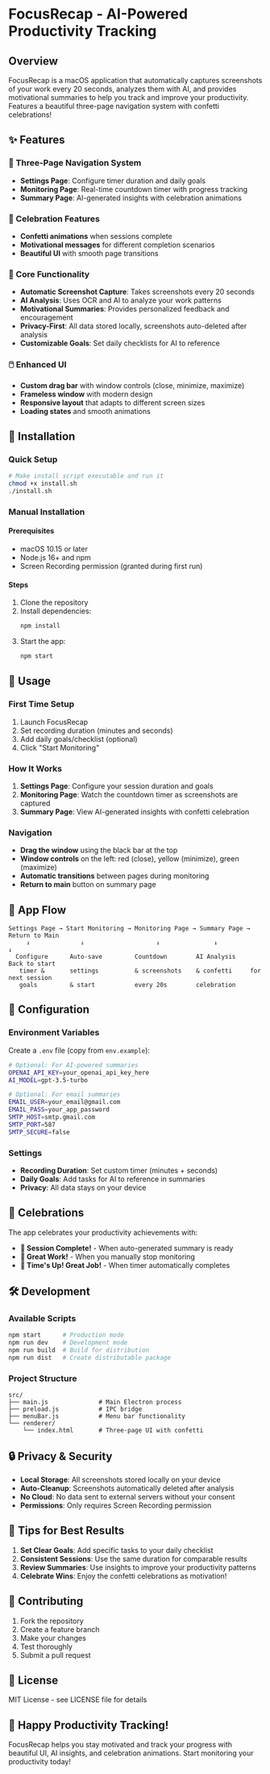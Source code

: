 # FocusRecap - AI-Powered Productivity Tracking

## Overview
FocusRecap is a macOS application that automatically captures screenshots of your work every 20 seconds, analyzes them with AI, and provides motivational summaries to help you track and improve your productivity. Features a beautiful three-page navigation system with confetti celebrations!

## ✨ Features

### 🎯 Three-Page Navigation System
- **Settings Page**: Configure timer duration and daily goals
- **Monitoring Page**: Real-time countdown timer with progress tracking
- **Summary Page**: AI-generated insights with celebration animations

### 🎊 Celebration Features
- **Confetti animations** when sessions complete
- **Motivational messages** for different completion scenarios
- **Beautiful UI** with smooth page transitions

### 🔧 Core Functionality
- **Automatic Screenshot Capture**: Takes screenshots every 20 seconds
- **AI Analysis**: Uses OCR and AI to analyze your work patterns
- **Motivational Summaries**: Provides personalized feedback and encouragement
- **Privacy-First**: All data stored locally, screenshots auto-deleted after analysis
- **Customizable Goals**: Set daily checklists for AI to reference

### 🖱️ Enhanced UI
- **Custom drag bar** with window controls (close, minimize, maximize)
- **Frameless window** with modern design
- **Responsive layout** that adapts to different screen sizes
- **Loading states** and smooth animations

## 🚀 Installation

### Quick Setup
```bash
# Make install script executable and run it
chmod +x install.sh
./install.sh
```

### Manual Installation

#### Prerequisites
- macOS 10.15 or later
- Node.js 16+ and npm
- Screen Recording permission (granted during first run)

#### Steps
1. Clone the repository
2. Install dependencies:
   ```bash
   npm install
   ```
3. Start the app:
   ```bash
   npm start
   ```

## 📱 Usage

### First Time Setup
1. Launch FocusRecap
2. Set recording duration (minutes and seconds)
3. Add daily goals/checklist (optional)
4. Click "Start Monitoring"

### How It Works
1. **Settings Page**: Configure your session duration and goals
2. **Monitoring Page**: Watch the countdown timer as screenshots are captured
3. **Summary Page**: View AI-generated insights with confetti celebration

### Navigation
- **Drag the window** using the black bar at the top
- **Window controls** on the left: red (close), yellow (minimize), green (maximize)
- **Automatic transitions** between pages during monitoring
- **Return to main** button on summary page

## 🎯 App Flow

```
Settings Page → Start Monitoring → Monitoring Page → Summary Page → Return to Main
     ↓              ↓                    ↓               ↓              ↓
  Configure      Auto-save         Countdown        AI Analysis    Back to start
   timer &       settings          & screenshots    & confetti     for next session
   goals         & start           every 20s        celebration
```

## 🔧 Configuration

### Environment Variables
Create a `.env` file (copy from `env.example`):
```bash
# Optional: For AI-powered summaries
OPENAI_API_KEY=your_openai_api_key_here
AI_MODEL=gpt-3.5-turbo

# Optional: For email summaries
EMAIL_USER=your_email@gmail.com
EMAIL_PASS=your_app_password
SMTP_HOST=smtp.gmail.com
SMTP_PORT=587
SMTP_SECURE=false
```

### Settings
- **Recording Duration**: Set custom timer (minutes + seconds)
- **Daily Goals**: Add tasks for AI to reference in summaries
- **Privacy**: All data stays on your device

## 🎊 Celebrations

The app celebrates your productivity achievements with:
- **🎉 Session Complete!** - When auto-generated summary is ready
- **🎉 Great Work!** - When you manually stop monitoring
- **🎯 Time's Up! Great Job!** - When timer automatically completes

## 🛠️ Development

### Available Scripts
```bash
npm start      # Production mode
npm run dev    # Development mode
npm run build  # Build for distribution
npm run dist   # Create distributable package
```

### Project Structure
```
src/
├── main.js              # Main Electron process
├── preload.js           # IPC bridge
├── menuBar.js           # Menu bar functionality
└── renderer/
    └── index.html       # Three-page UI with confetti
```

## 🔒 Privacy & Security

- **Local Storage**: All screenshots stored locally on your device
- **Auto-Cleanup**: Screenshots automatically deleted after analysis
- **No Cloud**: No data sent to external servers without your consent
- **Permissions**: Only requires Screen Recording permission

## 🎯 Tips for Best Results

1. **Set Clear Goals**: Add specific tasks to your daily checklist
2. **Consistent Sessions**: Use the same duration for comparable results
3. **Review Summaries**: Use insights to improve your productivity patterns
4. **Celebrate Wins**: Enjoy the confetti celebrations as motivation!

## 🤝 Contributing

1. Fork the repository
2. Create a feature branch
3. Make your changes
4. Test thoroughly
5. Submit a pull request

## 📄 License

MIT License - see LICENSE file for details

## 🎯 Happy Productivity Tracking!

FocusRecap helps you stay motivated and track your progress with beautiful UI, AI insights, and celebration animations. Start monitoring your productivity today!